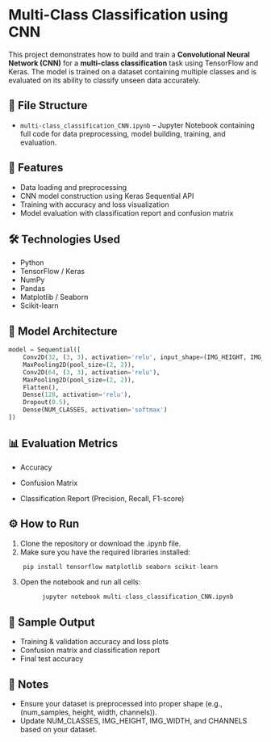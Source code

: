 # Multi-Class Classification using CNN

This project demonstrates how to build and train a **Convolutional Neural Network (CNN)** for a **multi-class classification** task using TensorFlow and Keras. The model is trained on a dataset containing multiple classes and is evaluated on its ability to classify unseen data accurately.

## 📁 File Structure

- `multi-class_classification_CNN.ipynb` – Jupyter Notebook containing full code for data preprocessing, model building, training, and evaluation.

## 🚀 Features

- Data loading and preprocessing
- CNN model construction using Keras Sequential API
- Training with accuracy and loss visualization
- Model evaluation with classification report and confusion matrix

## 🛠️ Technologies Used

- Python
- TensorFlow / Keras
- NumPy
- Pandas
- Matplotlib / Seaborn
- Scikit-learn

## 🧠 Model Architecture

```python
model = Sequential([
    Conv2D(32, (3, 3), activation='relu', input_shape=(IMG_HEIGHT, IMG_WIDTH, CHANNELS)),
    MaxPooling2D(pool_size=(2, 2)),
    Conv2D(64, (3, 3), activation='relu'),
    MaxPooling2D(pool_size=(2, 2)),
    Flatten(),
    Dense(128, activation='relu'),
    Dropout(0.5),
    Dense(NUM_CLASSES, activation='softmax')
])
```
## 📊 Evaluation Metrics
- Accuracy

- Confusion Matrix

- Classification Report (Precision, Recall, F1-score)

## ⚙️ How to Run
1. Clone the repository or download the .ipynb file.
2. Make sure you have the required libraries installed:
  ```python
      pip install tensorflow matplotlib seaborn scikit-learn
  ```
3. Open the notebook and run all cells:
   ```python
         jupyter notebook multi-class_classification_CNN.ipynb
    ```
## 🧪 Sample Output
- Training & validation accuracy and loss plots
- Confusion matrix and classification report
- Final test accuracy

## 📌 Notes
- Ensure your dataset is preprocessed into proper shape (e.g., (num_samples, height, width, channels)).
- Update NUM_CLASSES, IMG_HEIGHT, IMG_WIDTH, and CHANNELS based on your dataset.
